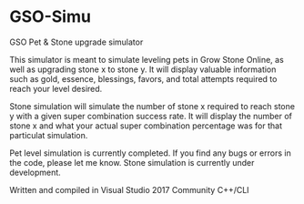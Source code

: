 # GSO-Simu
GSO Pet &amp; Stone upgrade simulator

This simulator is meant to simulate leveling pets in Grow Stone Online, as well as upgrading stone x to stone y.
It will display valuable information such as gold, essence, blessings, favors, and total attempts required to reach your level desired.


Stone simulation will simulate the number of stone x required to reach stone y with a given super combination success rate.
It will display the number of stone x and what your actual super combination percentage was for that particulat simulation.


Pet level simulation is currently completed. If you find any bugs or errors in the code, please let me know.
Stone simulation is currently under development.



Written and compiled in Visual Studio 2017 Community
C++/CLI
